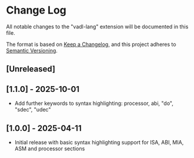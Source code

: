 # Change Log

All notable changes to the "vadl-lang" extension will be documented in this file.

The format is based on [Keep a Changelog](https://keepachangelog.com/en/1.1.0/),
and this project adheres to [Semantic Versioning](https://semver.org/spec/v2.0.0.html).

## [Unreleased]

## [1.1.0] - 2025-10-01

- Add further keywords to syntax highlighting: processor, abi, "do", "sdec", "udec"

## [1.0.0] - 2025-04-11

- Initial release with basic syntax highlighting support for ISA, ABI, MIA, ASM and processor sections
